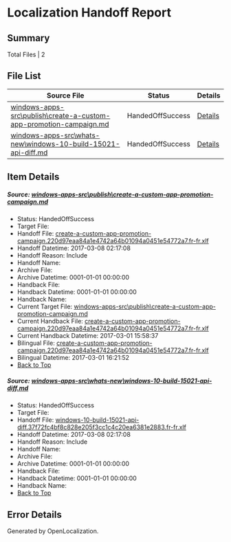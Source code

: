 # <a name='report-top'></a> Localization Handoff Report

## Summary
 Total Files | 2

## File List
 Source File | Status | Details 
 ----------- | ------ | ------- 
 [windows-apps-src\publish\create-a-custom-app-promotion-campaign.md](https://cpubwin.visualstudio.com/windows-uwp/_git/windows-uwp/commit/caa9919fc0cb9779342a533541fc877071e2dc87?path=windows-apps-src%2Fpublish%2Fcreate-a-custom-app-promotion-campaign.md&_a=contents) | HandedOffSuccess | [Details](#2016d8ce3b3afe116ff44aeb17047d93257c17a24844)
 [windows-apps-src\whats-new\windows-10-build-15021-api-diff.md](https://cpubwin.visualstudio.com/windows-uwp/_git/windows-uwp/commit/caa9919fc0cb9779342a533541fc877071e2dc87?path=windows-apps-src%2Fwhats-new%2Fwindows-10-build-15021-api-diff.md&_a=contents) | HandedOffSuccess | [Details](#aa9d4f0e3724e8490777d3e1893297d3c89bc2be7854)

## Item Details
##### <a name='2016d8ce3b3afe116ff44aeb17047d93257c17a24844'></a> Source: [windows-apps-src\publish\create-a-custom-app-promotion-campaign.md](https://cpubwin.visualstudio.com/windows-uwp/_git/windows-uwp/commit/caa9919fc0cb9779342a533541fc877071e2dc87?path=windows-apps-src%2Fpublish%2Fcreate-a-custom-app-promotion-campaign.md&_a=contents)
* Status: HandedOffSuccess
* Target File: 
* Handoff File: [create-a-custom-app-promotion-campaign.220d97eaa84a1e4742a64b01094a0451e54772a7.fr-fr.xlf](https://cpubwin.visualstudio.com/windows-uwp/_git/WDCLib.handoff/commit/4178f1d0edf9a134ec249d1633d8761270e167ec?path=ol-handoff%2Fcpubwin%2Fwindows-uwp.fr-fr%2Fmaster%2Fcreate-a-custom-app-promotion-campaign.220d97eaa84a1e4742a64b01094a0451e54772a7.fr-fr.xlf&_a=contents)
* Handoff Datetime: 2017-03-08 02:17:08
* Handoff Reason: Include
* Handoff Name: 
* Archive File: 
* Archive Datetime: 0001-01-01 00:00:00
* Handback File: 
* Handback Datetime: 0001-01-01 00:00:00
* Handback Name: 
* Current Target File: [windows-apps-src\publish\create-a-custom-app-promotion-campaign.md](https://cpubwin.visualstudio.com/windows-uwp/_git/windows-uwp.fr-fr/commit/27921007870483d99d674a8f8bb14d6548e54ec7?path=windows-apps-src%2Fpublish%2Fcreate-a-custom-app-promotion-campaign.md&_a=contents)
* Current Handback File: [create-a-custom-app-promotion-campaign.220d97eaa84a1e4742a64b01094a0451e54772a7.fr-fr.xlf](https://cpubwin.visualstudio.com/windows-uwp/_git/WDCLib.handback/commit/30928a70c7635f46c1585af446479dbfb1fb6240?path=ol-handback%2Fcpubwin%2Fwindows-uwp.fr-fr%2Fmaster%2Fcreate-a-custom-app-promotion-campaign.220d97eaa84a1e4742a64b01094a0451e54772a7.fr-fr.xlf&_a=contents)
* Current Handback Datetime: 2017-03-01 15:58:37
* Bilingual File: [create-a-custom-app-promotion-campaign.220d97eaa84a1e4742a64b01094a0451e54772a7.fr-fr.xlf](https://cpubwin.visualstudio.com/windows-uwp/_git/WDCLib.handback/commit/30928a70c7635f46c1585af446479dbfb1fb6240?path=ol-handback%2Fcpubwin%2Fwindows-uwp.fr-fr%2Fmaster%2Fcreate-a-custom-app-promotion-campaign.220d97eaa84a1e4742a64b01094a0451e54772a7.fr-fr.xlf&_a=contents)
* Bilingual Datetime: 2017-03-01 16:21:52
* [Back to Top](#report-top)

##### <a name='aa9d4f0e3724e8490777d3e1893297d3c89bc2be7854'></a> Source: [windows-apps-src\whats-new\windows-10-build-15021-api-diff.md](https://cpubwin.visualstudio.com/windows-uwp/_git/windows-uwp/commit/caa9919fc0cb9779342a533541fc877071e2dc87?path=windows-apps-src%2Fwhats-new%2Fwindows-10-build-15021-api-diff.md&_a=contents)
* Status: HandedOffSuccess
* Target File: 
* Handoff File: [windows-10-build-15021-api-diff.37f72fc4bf8c828e205f3cc1c4c20ea6381e2883.fr-fr.xlf](https://cpubwin.visualstudio.com/windows-uwp/_git/WDCLib.handoff/commit/4178f1d0edf9a134ec249d1633d8761270e167ec?path=ol-handoff%2Fcpubwin%2Fwindows-uwp.fr-fr%2Fmaster%2Fwindows-10-build-15021-api-diff.37f72fc4bf8c828e205f3cc1c4c20ea6381e2883.fr-fr.xlf&_a=contents)
* Handoff Datetime: 2017-03-08 02:17:08
* Handoff Reason: Include
* Handoff Name: 
* Archive File: 
* Archive Datetime: 0001-01-01 00:00:00
* Handback File: 
* Handback Datetime: 0001-01-01 00:00:00
* Handback Name: 
* [Back to Top](#report-top)


## Error Details

Generated by OpenLocalization.
